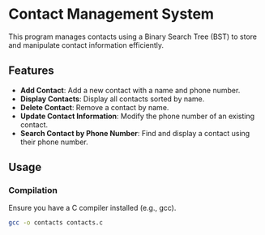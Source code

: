 # Contact Management System

This program manages contacts using a Binary Search Tree (BST) to store and manipulate contact information efficiently.

## Features

- **Add Contact**: Add a new contact with a name and phone number.
- **Display Contacts**: Display all contacts sorted by name.
- **Delete Contact**: Remove a contact by name.
- **Update Contact Information**: Modify the phone number of an existing contact.
- **Search Contact by Phone Number**: Find and display a contact using their phone number.

## Usage

### Compilation

Ensure you have a C compiler installed (e.g., gcc).

```bash
gcc -o contacts contacts.c
